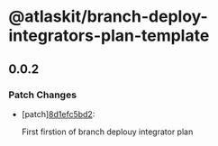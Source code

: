 # @atlaskit/branch-deploy-integrators-plan-template

## 0.0.2

### Patch Changes

- [patch][8d1efc5bd2](https://bitbucket.org/atlassian/atlaskit-mk-2/commits/8d1efc5bd2):

  First firstion of branch deplouy integrator plan

